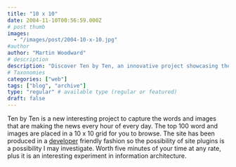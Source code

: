 ```yaml
---
title: "10 x 10"
date: 2004-11-10T00:56:59.000Z
# post thumb
images:
  - "/images/post/2004-10-x-10.jpg"
#author
author: "Martin Woodward"
# description
description: "Discover Ten by Ten, an innovative project showcasing the top 100 words and images in a daily 10 x 10 grid for an engaging browsing experience."
# Taxonomies
categories: ["web"]
tags: ["blog", "archive"]
type: "regular" # available type (regular or featured)
draft: false
---
```


[](http://www.tenbyten.org/)Ten by Ten is a new interesting project to capture the words and images that are making the news every hour of every day. The top 100 word and images are placed in a 10 x 10 grid for you to browse. The site has been produced in a [developer](http://www.tenbyten.org/developers.html) friendly fashion so the possibility of site plugins is a possibility I may investigate. Worth five minutes of your time at any rate, plus it is an interesting experiment in information architecture.
